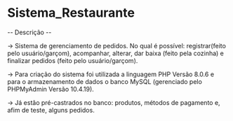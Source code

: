 # Sistema_Restaurante

-- Descrição -- 

-> Sistema de gerenciamento de pedidos. No qual é possível: registrar(feito pelo usuário/garçom), acompanhar, alterar, dar baixa (feito pela cozinha) e finalizar pedidos (feito pelo usuário/garçom).

-> Para criação do sistema foi utilizada a linguagem PHP Versão 8.0.6 e para o armazenamento de dados o banco MySQL (gerenciado pelo PHPMyAdmin Versão 10.4.19).   

-> Já estão pré-castrados no banco: produtos, métodos de pagamento e, afim de teste, alguns pedidos.  
